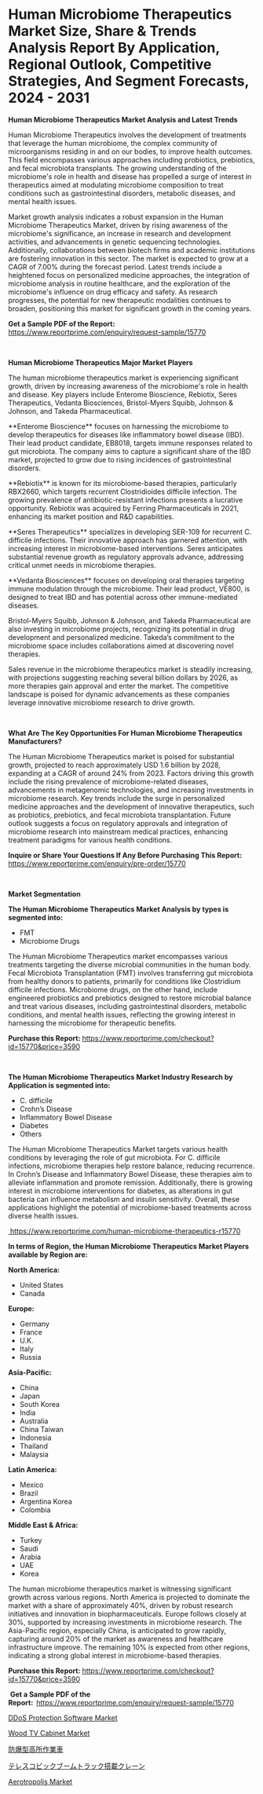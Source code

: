 <p><h1>Human Microbiome Therapeutics Market Size, Share & Trends Analysis Report By Application, Regional Outlook, Competitive Strategies, And Segment Forecasts, 2024 - 2031</h1></p><p><strong>Human Microbiome Therapeutics Market Analysis and Latest Trends</strong></p>
<p><p>Human Microbiome Therapeutics involves the development of treatments that leverage the human microbiome, the complex community of microorganisms residing in and on our bodies, to improve health outcomes. This field encompasses various approaches including probiotics, prebiotics, and fecal microbiota transplants. The growing understanding of the microbiome's role in health and disease has propelled a surge of interest in therapeutics aimed at modulating microbiome composition to treat conditions such as gastrointestinal disorders, metabolic diseases, and mental health issues.</p><p>Market growth analysis indicates a robust expansion in the Human Microbiome Therapeutics Market, driven by rising awareness of the microbiome's significance, an increase in research and development activities, and advancements in genetic sequencing technologies. Additionally, collaborations between biotech firms and academic institutions are fostering innovation in this sector. The market is expected to grow at a CAGR of 7.00% during the forecast period. Latest trends include a heightened focus on personalized medicine approaches, the integration of microbiome analysis in routine healthcare, and the exploration of the microbiome's influence on drug efficacy and safety. As research progresses, the potential for new therapeutic modalities continues to broaden, positioning this market for significant growth in the coming years.</p></p>
<p><strong>Get a Sample PDF of the Report:&nbsp;</strong> <a href="https://www.reportprime.com/enquiry/request-sample/15770">https://www.reportprime.com/enquiry/request-sample/15770</a></p>
<p>&nbsp;</p>
<p><strong>Human Microbiome Therapeutics Major Market Players</strong></p>
<p><p>The human microbiome therapeutics market is experiencing significant growth, driven by increasing awareness of the microbiome's role in health and disease. Key players include Enterome Bioscience, Rebiotix, Seres Therapeutics, Vedanta Biosciences, Bristol-Myers Squibb, Johnson & Johnson, and Takeda Pharmaceutical.</p><p>**Enterome Bioscience** focuses on harnessing the microbiome to develop therapeutics for diseases like inflammatory bowel disease (IBD). Their lead product candidate, EB8018, targets immune responses related to gut microbiota. The company aims to capture a significant share of the IBD market, projected to grow due to rising incidences of gastrointestinal disorders.</p><p>**Rebiotix** is known for its microbiome-based therapies, particularly RBX2660, which targets recurrent Clostridioides difficile infection. The growing prevalence of antibiotic-resistant infections presents a lucrative opportunity. Rebiotix was acquired by Ferring Pharmaceuticals in 2021, enhancing its market position and R&D capabilities.</p><p>**Seres Therapeutics** specializes in developing SER-109 for recurrent C. difficile infections. Their innovative approach has garnered attention, with increasing interest in microbiome-based interventions. Seres anticipates substantial revenue growth as regulatory approvals advance, addressing critical unmet needs in microbiome therapies.</p><p>**Vedanta Biosciences** focuses on developing oral therapies targeting immune modulation through the microbiome. Their lead product, VE800, is designed to treat IBD and has potential across other immune-mediated diseases.</p><p>Bristol-Myers Squibb, Johnson & Johnson, and Takeda Pharmaceutical are also investing in microbiome projects, recognizing its potential in drug development and personalized medicine. Takeda’s commitment to the microbiome space includes collaborations aimed at discovering novel therapies.</p><p>Sales revenue in the microbiome therapeutics market is steadily increasing, with projections suggesting reaching several billion dollars by 2026, as more therapies gain approval and enter the market. The competitive landscape is poised for dynamic advancements as these companies leverage innovative microbiome research to drive growth.</p></p>
<p>&nbsp;</p>
<p><strong>What Are The Key Opportunities For Human Microbiome Therapeutics Manufacturers?</strong></p>
<p><p>The Human Microbiome Therapeutics market is poised for substantial growth, projected to reach approximately USD 1.6 billion by 2028, expanding at a CAGR of around 24% from 2023. Factors driving this growth include the rising prevalence of microbiome-related diseases, advancements in metagenomic technologies, and increasing investments in microbiome research. Key trends include the surge in personalized medicine approaches and the development of innovative therapeutics, such as probiotics, prebiotics, and fecal microbiota transplantation. Future outlook suggests a focus on regulatory approvals and integration of microbiome research into mainstream medical practices, enhancing treatment paradigms for various health conditions.</p></p>
<p><strong>Inquire or Share Your Questions If Any Before Purchasing This Report:</strong> <a href="https://www.reportprime.com/enquiry/pre-order/15770">https://www.reportprime.com/enquiry/pre-order/15770</a></p>
<p>&nbsp;</p>
<p><strong>Market Segmentation</strong></p>
<p><strong>The Human Microbiome Therapeutics Market Analysis by types is segmented into:</strong></p>
<p><ul><li>FMT</li><li>Microbiome Drugs</li></ul></p>
<p><p>The Human Microbiome Therapeutics market encompasses various treatments targeting the diverse microbial communities in the human body. Fecal Microbiota Transplantation (FMT) involves transferring gut microbiota from healthy donors to patients, primarily for conditions like Clostridium difficile infections. Microbiome drugs, on the other hand, include engineered probiotics and prebiotics designed to restore microbial balance and treat various diseases, including gastrointestinal disorders, metabolic conditions, and mental health issues, reflecting the growing interest in harnessing the microbiome for therapeutic benefits.</p></p>
<p><strong>Purchase this Report:&nbsp;</strong><a href="https://www.reportprime.com/checkout?id=15770&price=3590">https://www.reportprime.com/checkout?id=15770&price=3590</a></p>
<p>&nbsp;</p>
<p><strong>The Human Microbiome Therapeutics Market Industry Research by Application is segmented into:</strong></p>
<p><ul><li>C. difficile</li><li>Crohn’s Disease</li><li>Inflammatory Bowel Disease</li><li>Diabetes</li><li>Others</li></ul></p>
<p><p>The Human Microbiome Therapeutics Market targets various health conditions by leveraging the role of gut microbiota. For C. difficile infections, microbiome therapies help restore balance, reducing recurrence. In Crohn’s Disease and Inflammatory Bowel Disease, these therapies aim to alleviate inflammation and promote remission. Additionally, there is growing interest in microbiome interventions for diabetes, as alterations in gut bacteria can influence metabolism and insulin sensitivity. Overall, these applications highlight the potential of microbiome-based treatments across diverse health issues.</p></p>
<p><a href="https://www.reportprime.com/human-microbiome-therapeutics-r15770">&nbsp;https://www.reportprime.com/human-microbiome-therapeutics-r15770</a></p>
<p><strong>In terms of Region, the Human Microbiome Therapeutics Market Players available by Region are:</strong></p>
<p>
    <p> <strong> North America: </strong>
        <ul>
            <li>United States</li>
            <li>Canada</li>
        </ul>
        </p> 
    <p> <strong> Europe: </strong>
        <ul>
            <li>Germany</li>
            <li>France</li>
            <li>U.K.</li>
            <li>Italy</li>
            <li>Russia</li>
        </ul>
        </p> 
    <p> <strong> Asia-Pacific: </strong>
        <ul>
            <li>China</li>
            <li>Japan</li>
            <li>South Korea</li>
            <li>India</li>
            <li>Australia</li>
            <li>China Taiwan</li>
            <li>Indonesia</li>
            <li>Thailand</li>
            <li>Malaysia</li>
        </ul>
        </p> 
    <p> <strong> Latin America: </strong>
        <ul>
            <li>Mexico</li>
            <li>Brazil</li>
            <li>Argentina Korea</li>
            <li>Colombia</li>
        </ul>
        </p> 
    <p> <strong> Middle East & Africa: </strong>
        <ul>
            <li>Turkey</li>
            <li>Saudi</li>
            <li>Arabia</li>
            <li>UAE</li>
            <li>Korea</li>
        </ul>
    </p>
    </p>
<p><p>The human microbiome therapeutics market is witnessing significant growth across various regions. North America is projected to dominate the market with a share of approximately 40%, driven by robust research initiatives and innovation in biopharmaceuticals. Europe follows closely at 30%, supported by increasing investments in microbiome research. The Asia-Pacific region, especially China, is anticipated to grow rapidly, capturing around 20% of the market as awareness and healthcare infrastructure improve. The remaining 10% is expected from other regions, indicating a strong global interest in microbiome-based therapies.</p></p>
<p><strong>Purchase this Report: </strong><a href="https://www.reportprime.com/checkout?id=15770&price=3590">https://www.reportprime.com/checkout?id=15770&price=3590</a></p>
<p>&nbsp;<strong>Get a Sample PDF of the Report:&nbsp;&nbsp;</strong><a href="https://www.reportprime.com/enquiry/request-sample/15770">https://www.reportprime.com/enquiry/request-sample/15770</a></p>
<p><strong></strong></p>
<p><p><a href="https://www.linkedin.com/pulse/ddos-protection-software-market-size-share-trends-analysis-4wncf?trackingId=0ciSlqNbTce%2FTUYwyWMQOw%3D%3D">DDoS Protection Software Market</a></p><p><a href="https://medium.com/@yvonnecrona2023/in-the-wood-tv-cabinet-market-the-main-focus-is-on-keeping-costs-low-and-getting-the-most-out-of-cb98b9811ace">Wood TV Cabinet Market</a></p><p><a href="https://medium.com/@monserrateklfnsch/explosion-proof-aerial-work-platform-market-%E3%81%AF-%E3%82%B3%E3%82%B9%E3%83%88%E7%AE%A1%E7%90%86%E3%81%A8%E5%8A%B9%E7%8E%87%E5%90%91%E4%B8%8A%E3%82%92%E5%84%AA%E5%85%88%E3%81%97%E3%81%BE%E3%81%99-%E3%81%95%E3%82%89%E3%81%AB-%E5%A0%B1%E5%91%8A%E6%9B%B8%E3%81%AF%E5%B8%82%E5%A0%B4%E3%81%AE%E9%9C%80%E8%A6%81%E9%9D%A2%E3%81%A8%E4%BE%9B%E7%B5%A6%E9%9D%A2%E3%81%AE%E4%B8%A1%E6%96%B9%E3%82%92%E3%82%AB%E3%83%90%E3%83%BC%E3%81%97%E3%81%A6%E3%81%84%E3%81%BE%E3%81%99-3507fca101f9">防爆型高所作業車</a></p><p><a href="https://medium.com/@monserrateklfnsch/telescopic-boom-truck-mounted-crane-market-%E3%81%AF-%E3%82%B3%E3%82%B9%E3%83%88%E7%AE%A1%E7%90%86%E3%81%A8%E5%8A%B9%E7%8E%87%E5%90%91%E4%B8%8A%E3%82%92%E5%84%AA%E5%85%88%E3%81%97%E3%81%BE%E3%81%99-%E3%81%95%E3%82%89%E3%81%AB-%E5%A0%B1%E5%91%8A%E6%9B%B8%E3%81%AF%E5%B8%82%E5%A0%B4%E3%81%AE%E9%9C%80%E8%A6%81%E9%9D%A2%E3%81%A8%E4%BE%9B%E7%B5%A6%E9%9D%A2%E3%81%AE%E4%B8%A1%E6%96%B9%E3%82%92%E3%82%AB%E3%83%90%E3%83%BC%E3%81%97%E3%81%A6%E3%81%84%E3%81%BE%E3%81%99-ad5b11cf5127">テレスコピックブームトラック搭載クレーン</a></p><p><a href="https://issuu.com/reportprime-2/docs/aerotropolis-market-size-2030.pptx_9ecac3fb1aa349">Aerotropolis Market</a></p></p>